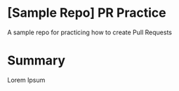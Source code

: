 # [Sample Repo] PR Practice
A sample repo for practicing how to create Pull Requests

# Summary
Lorem Ipsum